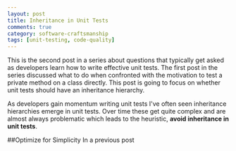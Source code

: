 ```yaml
---
layout: post
title: Inheritance in Unit Tests
comments: true
category: software-craftsmanship
tags: [unit-testing, code-quality]
---
```


This is the second post in a series about questions that typically get asked as developers learn how to write effective unit tests. 
The first post in the series discussed what to do when confronted with the motivation to test a private method on a class directly.
This post is going to focus on whether unit tests should have an inheritance hierarchy. 
<!-- more -->

As developers gain momentum writing unit tests I've often seen inheritance hierarchies emerge in unit tests. Over time these get quite complex and are almost always problematic which leads to the heuristic, **avoid inheritance in unit tests**.

##Optimize for Simplicity
In a previous post 